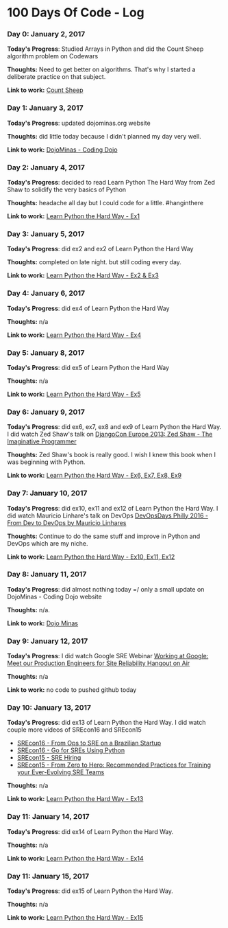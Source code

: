 # 100 Days Of Code - Log

### Day 0: January 2, 2017

**Today's Progress**: Studied Arrays in Python and did the Count Sheep algorithm problem on Codewars

**Thoughts:** Need to get better on algorithms. That's why I started a deliberate practice on that subject.

**Link to work:** [Count Sheep](https://github.com/andrealmar/algorithm-practice/blob/master/codewars/count_sheeps.py)

### Day 1: January 3, 2017

**Today's Progress**: updated dojominas.org website

**Thoughts:** did little today because I didn't planned my day very well.

**Link to work:** [DojoMinas - Coding Dojo](http://dojominas.org)

### Day 2: January 4, 2017

**Today's Progress**: decided to read Learn Python The Hard Way from Zed Shaw to solidify the very basics of Python

**Thoughts:** headache all day but I could code for a little. #hanginthere

**Link to work:** [Learn Python the Hard Way - Ex1](https://github.com/andrealmar/learn-python-the-hard-way/tree/master/ex1)

### Day 3: January 5, 2017

**Today's Progress**: did ex2 and ex2 of Learn Python the Hard Way

**Thoughts:** completed on late night. but still coding every day.

**Link to work:** [Learn Python the Hard Way - Ex2 & Ex3](https://github.com/andrealmar/learn-python-the-hard-way)

### Day 4: January 6, 2017

**Today's Progress**: did ex4 of Learn Python the Hard Way

**Thoughts:** n/a

**Link to work:** [Learn Python the Hard Way - Ex4](https://github.com/andrealmar/learn-python-the-hard-way)

### Day 5: January 8, 2017

**Today's Progress**: did ex5 of Learn Python the Hard Way

**Thoughts:** n/a

**Link to work:** [Learn Python the Hard Way - Ex5](https://github.com/andrealmar/learn-python-the-hard-way)

### Day 6: January 9, 2017

**Today's Progress**: did ex6, ex7, ex8 and ex9 of Learn Python the Hard Way. I did watch Zed Shaw's talk on [DjangoCon Europe 2013: Zed Shaw - The Imaginative Programmer](https://www.youtube.com/watch?v=w1-bDwNtG-I)

**Thoughts:** Zed Shaw's book is really good. I wish I knew this book when I was beginning with Python.

**Link to work:** [Learn Python the Hard Way - Ex6, Ex7, Ex8, Ex9](https://github.com/andrealmar/learn-python-the-hard-way)

### Day 7: January 10, 2017

**Today's Progress**: did ex10, ex11 and ex12 of Learn Python the Hard Way. I did watch Mauricio Linhare's talk on DevOps [DevOpsDays Philly 2016 - From Dev to DevOps by Mauricio Linhares](https://www.youtube.com/watch?v=01gS9UKMKb0&t=1837s)

**Thoughts:** Continue to do the same stuff and improve in Python and DevOps which are my niche.

**Link to work:** [Learn Python the Hard Way - Ex10, Ex11, Ex12](https://github.com/andrealmar/learn-python-the-hard-way)

### Day 8: January 11, 2017

**Today's Progress**: did almost nothing today =/ only a small update on DojoMinas - Coding Dojo website

**Thoughts:** n/a.

**Link to work:** [Dojo Minas](http://dojominas.org)

### Day 9: January 12, 2017

**Today's Progress**: I did watch Google SRE Webinar [Working at Google: Meet our Production Engineers for Site Reliability Hangout on Air](https://www.youtube.com/watch?v=bwt6TZjefGM)

**Thoughts:** n/a

**Link to work:** no code to pushed github today

### Day 10: January 13, 2017

**Today's Progress**: did ex13 of Learn Python the Hard Way.
I did watch couple more videos of SREcon16 and SREcon15
- [SREcon16 - From Ops to SRE on a Brazilian Startup](https://www.youtube.com/watch?v=Yrmnc_QjAzM&t=558s)
- [SREcon16 - Go for SREs Using Python](https://www.youtube.com/watch?v=AB3AVikKXII)
- [SREcon15 - SRE Hiring](https://www.youtube.com/watch?v=ucCSRY-KOCI)
- [SREcon15 - From Zero to Hero: Recommended Practices for Training your Ever-Evolving SRE Teams](https://www.youtube.com/watch?v=pE7RLRea0MM)

**Thoughts:** n/a

**Link to work:** [Learn Python the Hard Way - Ex13](https://github.com/andrealmar/learn-python-the-hard-way)

### Day 11: January 14, 2017

**Today's Progress**: did ex14 of Learn Python the Hard Way.

**Thoughts:** n/a

**Link to work:** [Learn Python the Hard Way - Ex14](https://github.com/andrealmar/learn-python-the-hard-way)

### Day 11: January 15, 2017

**Today's Progress**: did ex15 of Learn Python the Hard Way.

**Thoughts:** n/a

**Link to work:** [Learn Python the Hard Way - Ex15](https://github.com/andrealmar/learn-python-the-hard-way)
